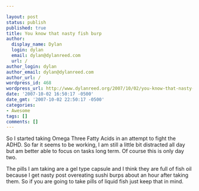 ```yaml
---

layout: post
status: publish
published: true
title: You know that nasty fish burp
author:
  display_name: Dylan
  login: dylan
  email: dylan@dylanreed.com
  url: /
author_login: dylan
author_email: dylan@dylanreed.com
author_url: /
wordpress_id: 468
wordpress_url: http://www.dylanreed.org/2007/10/02/you-know-that-nasty-fish-burp/
date: '2007-10-02 16:50:17 -0500'
date_gmt: '2007-10-02 22:50:17 -0500'
categories:
- Awesome
tags: []
comments: []
---
```


So I started taking Omega Three Fatty Acids in an attempt to fight the ADHD. So far it seems to be working, I am still a little bit distracted all day but am better able to focus on tasks long term. Of course this is only day two.

The pills I am taking are a gel type capsule and I think they are full of fish oil because I get nasty post overeating sushi burps about an hour after taking them. So if you are going to take pills of liquid fish just keep that in mind.
